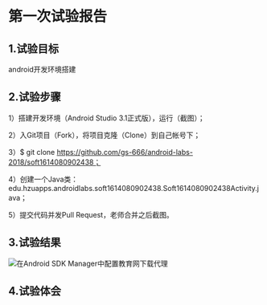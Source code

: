 # 第一次试验报告
## 1.试验目标
android开发环境搭建
## 2.试验步骤
1）搭建开发环境（Android Studio 3.1正式版），运行（截图）；

2）入Git项目（Fork），将项目克隆（Clone）到自己帐号下；

3）$ git clone https://github.com/gs-666/android-labs-2018/soft1614080902438；

4）创建一个Java类：edu.hzuapps.androidlabs.soft1614080902438.Soft1614080902438Activity.java；

5）提交代码并发Pull Request，老师合并之后截图。
## 3.试验结果
![在Android SDK Manager中配置教育网下载代理](https://github.com/gs-666/android-labs-2018/blob/master/soft1614080902438/%E6%88%AA%E5%B1%8F%E5%9B%BE%E7%89%87.png)
## 4.试验体会
